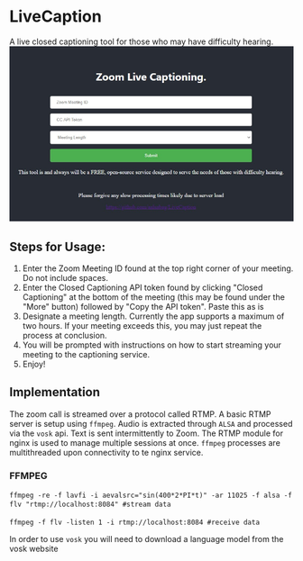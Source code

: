 # LiveCaption
A live closed captioning tool for those who may have difficulty hearing.
![frontpage](livecaption-frontpage.jpg "frontpage for the LiveCaption app")

## Steps for Usage:

1. Enter the Zoom Meeting ID found at the top right corner of your meeting. Do not include spaces.
2. Enter the Closed Captioning API token found by clicking "Closed Captioning" at the bottom of the meeting (this may be found under the "More" button) followed by "Copy the API token". Paste this as is
3. Designate a meeting length. Currently the app supports a maximum of two hours. If your meeting exceeds this, you may just repeat the process at conclusion.
4. You will be prompted with instructions on how to start streaming your meeting to the captioning service.
5. Enjoy!

## Implementation

The zoom call is streamed over a protocol called RTMP. A basic RTMP server is setup using
`ffmpeg`. Audio is extracted through `ALSA` and processed via the `vosk` api. Text is sent intermittently to Zoom. The RTMP module for nginx is used to manage multiple sessions at once. `ffmpeg` processes are multithreaded upon connectivity to te nginx service.

### FFMPEG

```
ffmpeg -re -f lavfi -i aevalsrc="sin(400*2*PI*t)" -ar 11025 -f alsa -f flv "rtmp://localhost:8084" #stream data

ffmpeg -f flv -listen 1 -i rtmp://localhost:8084 #receive data

```

In order to use `vosk` you will need to download a language model from the vosk website